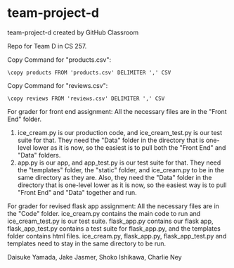 # team-project-d
team-project-d created by GitHub Classroom

Repo for Team D in CS 257. 

Copy Command for "products.csv": 
```
\copy products FROM 'products.csv' DELIMITER ',' CSV
```
Copy Command for "reviews.csv": 
```
\copy reviews FROM 'reviews.csv' DELIMITER ',' CSV
```

For grader for front end assignment:
All the necessary files are in the "Front End" folder. 

1) ice_cream.py is our production code, and ice_cream_test.py is our test suite for that. They need 
the "Data" folder in the directory that is one-level lower as it is now, so the easiest is to pull 
both the "Front End" and "Data" folders.
2) app.py is our app, and app_test.py is our test suite for that. They need the "templates" folder, 
the "static" folder, and ice_cream.py to be in the same directory as they are. Also, they need the "Data"
folder in the directory that is one-level lower as it is now, so the easiest way is to pull "Front End"
and "Data" together and run. 

For grader for revised flask app assignment:
All the necessary files are in the "Code" folder. ice_cream.py contains the main code to run and 
ice_cream_test.py is our test suite. flask_app.py contains our flask app, 
flask_app_test.py contains a test suite for flask_app.py, and the templates folder contains html files. ice_cream.py, flask_app.py, flask_app_test.py and templates need to stay in the same directory to be run. 

Daisuke Yamada, Jake Jasmer, Shoko Ishikawa, Charlie Ney

